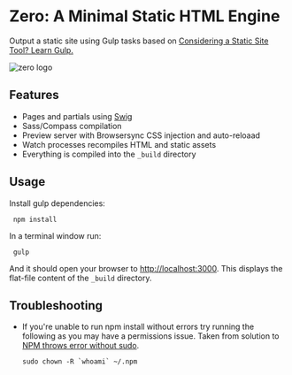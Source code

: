 Zero: A Minimal Static HTML Engine
=====================

Output a static site using Gulp tasks based on [Considering a Static Site Tool? Learn Gulp.](https://medium.com/objects-in-space/considering-a-static-site-tool-learn-gulp-2fd5f9821fc4)

![zero logo](https://github.com/tomgenoni/zero-static-html-engine/blob/master/assets/i/zero.svg)

## Features

- Pages and partials using [Swig](http://paularmstrong.github.io/swig/)
- Sass/Compass compilation
- Preview server with Browsersync CSS injection and auto-reloaad
- Watch processes recompiles HTML and static assets
- Everything is compiled into the `_build` directory

## Usage

Install gulp dependencies:

     npm install

In a terminal window run:

     gulp

And it should open your browser to  [http://localhost:3000](http://localhost:3000). This displays the flat-file content of the `_build` directory.

## Troubleshooting

- If you're unable to run npm install without errors try running the following as you may have a permissions issue. Taken from solution to [NPM throws error without sudo](http://stackoverflow.com/questions/16151018/npm-throws-error-without-sudo).

     ``sudo chown -R `whoami` ~/.npm``
